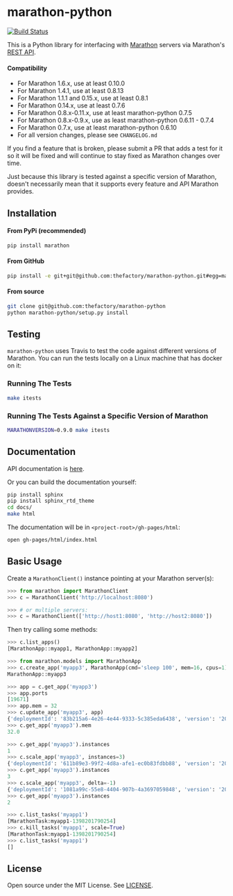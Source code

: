 # marathon-python

[![Build Status](https://travis-ci.org/thefactory/marathon-python.svg?branch=master)](https://travis-ci.org/thefactory/marathon-python)

This is a Python library for interfacing with [Marathon](https://github.com/mesosphere/marathon) servers via Marathon's [REST API](https://mesosphere.github.io/marathon/docs/rest-api.html).

#### Compatibility

* For Marathon 1.6.x, use at least 0.10.0
* For Marathon 1.4.1, use at least 0.8.13
* For Marathon 1.1.1 and 0.15.x, use at least 0.8.1
* For Marathon 0.14.x, use at least 0.7.6
* For Marathon 0.8.x-0.11.x, use at least marathon-python 0.7.5
* For Marathon 0.8.x-0.9.x, use as least marathon-python 0.6.11 - 0.7.4
* For Marathon 0.7.x, use at least marathon-python 0.6.10
* For all version changes, please see `CHANGELOG.md`

If you find a feature that is broken, please submit a PR that adds a test for
it so it will be fixed and will continue to stay fixed as Marathon changes over
time.

Just because this library is tested against a specific version of Marathon,
doesn't necessarily mean that it supports every feature and API Marathon
provides.

## Installation

#### From PyPi (recommended)
```bash
pip install marathon
```

#### From GitHub
```bash
pip install -e git+git@github.com:thefactory/marathon-python.git#egg=marathon
```

#### From source
```bash
git clone git@github.com:thefactory/marathon-python
python marathon-python/setup.py install
```

## Testing

`marathon-python` uses Travis to test the code against different versions of Marathon.
You can run the tests locally on a Linux machine that has docker on it:

### Running The Tests

```bash
make itests
```

### Running The Tests Against a Specific Version of Marathon

```bash
MARATHONVERSION=0.9.0 make itests
```

## Documentation

API documentation is [here](http://thefactory.github.io/marathon-python).

Or you can build the documentation yourself:
```bash
pip install sphinx
pip install sphinx_rtd_theme
cd docs/
make html
```

The documentation will be in `<project-root>/gh-pages/html`:
```bash
open gh-pages/html/index.html
```

## Basic Usage

Create a `MarathonClient()` instance pointing at your Marathon server(s):
```python
>>> from marathon import MarathonClient
>>> c = MarathonClient('http://localhost:8080')

>>> # or multiple servers:
>>> c = MarathonClient(['http://host1:8080', 'http://host2:8080'])
```

Then try calling some methods:
```python
>>> c.list_apps()
[MarathonApp::myapp1, MarathonApp::myapp2]
```

```python
>>> from marathon.models import MarathonApp
>>> c.create_app('myapp3', MarathonApp(cmd='sleep 100', mem=16, cpus=1))
MarathonApp::myapp3
```

```python
>>> app = c.get_app('myapp3')
>>> app.ports
[19671]
>>> app.mem = 32
>>> c.update_app('myapp3', app)
{'deploymentId': '83b215a6-4e26-4e44-9333-5c385eda6438', 'version': '2014-08-26T07:37:50.462Z'}
>>> c.get_app('myapp3').mem
32.0
```

```python
>>> c.get_app('myapp3').instances
1
>>> c.scale_app('myapp3', instances=3)
{'deploymentId': '611b89e3-99f2-4d8a-afe1-ec0b83fdbb88', 'version': '2014-08-26T07:40:20.121Z'}
>>> c.get_app('myapp3').instances
3
>>> c.scale_app('myapp3', delta=-1)
{'deploymentId': '1081a99c-55e8-4404-907b-4a3697059848', 'version': '2014-08-26T07:43:30.232Z'}
>>> c.get_app('myapp3').instances
2
```

```python
>>> c.list_tasks('myapp1')
[MarathonTask:myapp1-1398201790254]
>>> c.kill_tasks('myapp1', scale=True)
[MarathonTask:myapp1-1398201790254]
>>> c.list_tasks('myapp1')
[]
```

## License

Open source under the MIT License. See [LICENSE](LICENSE).
